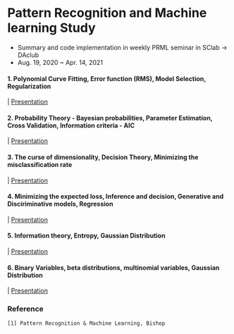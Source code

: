 # Pattern Recognition and Machine learning Study
- Summary and code implementation in weekly PRML seminar in SClab -> DAclub
- Aug. 19, 2020 ~ Apr. 14, 2021

#### 1. Polynomial Curve Fitting, Error function (RMS), Model Selection, Regularization  
| [Presentation](https://github.com/OH-Seoyoung/Pattern_Recognition_and_ML_Study/blob/master/presentation/20200819_PRML.pdf)  

#### 2. Probability Theory - Bayesian probabilities, Parameter Estimation, Cross Validation, Information criteria - AIC  
| [Presentation](https://github.com/OH-Seoyoung/Pattern_Recognition_and_ML_Study/blob/master/presentation/20200901_PRML.pdf)  

#### 3. The curse of dimensionality, Decision Theory, Minimizing the misclassification rate  
| [Presentation](https://github.com/OH-Seoyoung/Pattern_Recognition_and_ML_Study/blob/master/presentation/20200908_PRML.pdf)   

#### 4. Minimizing the expected loss, Inference and decision, Generative and Disciriminative models, Regression  
| [Presentation](https://github.com/OH-Seoyoung/Pattern_Recognition_and_ML_Study/blob/master/presentation/20200915_PRML.pdf)  

#### 5. Information theory, Entropy, Gaussian Distribution  
| [Presentation](https://github.com/OH-Seoyoung/Pattern_Recognition_and_ML_Study/blob/master/presentation/20200922_PRML.pdf) 

#### 6. Binary Variables, beta distributions, multinomial variables, Gaussian Distribution  
| [Presentation](https://github.com/OH-Seoyoung/Pattern_Recognition_and_ML_Study/blob/master/presentation/20210414_Probability_Distribution1.pdf)  

### Reference
```
[1] Pattern Recognition & Machine Learning, Bishop
```
